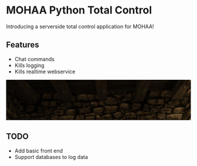 # MOHAA Python Total Control
Introducing a serverside total control application for MOHAA!

## Features
* Chat commands
* Kills logging
* Kills realtime webservice

![MOHAA-PTC chat commands](https://github.com/Appelpitje/MOHAA-PTC/raw/master/PTC.gif)

## TODO
* Add basic front end
* Support databases to log data
